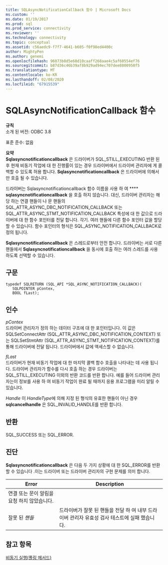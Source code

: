 ```yaml
---
title: SQLAsyncNotificationCallback 함수 | Microsoft Docs
ms.custom: ''
ms.date: 01/19/2017
ms.prod: sql
ms.prod_service: connectivity
ms.reviewer: ''
ms.technology: connectivity
ms.topic: conceptual
ms.assetid: c56aedc9-f7f7-4641-b605-f0f98ed4400c
author: MightyPen
ms.author: genemi
ms.openlocfilehash: 96073b8d5e68d10caaff268aae4c5af60554ef76
ms.sourcegitcommit: b87d36c46b39af8b929ad94ec707dee8800950f5
ms.translationtype: MT
ms.contentlocale: ko-KR
ms.lasthandoff: 02/08/2020
ms.locfileid: "67915539"
---
```

# <a name="sqlasyncnotificationcallback-function"></a>SQLAsyncNotificationCallback 함수
**규칙**  
 소개 된 버전: ODBC 3.8  
  
 표준 준수: 없음  
  
 **요약**  
 **Sqlasyncnotificationcallback** 은 드라이버가 SQL_STILL_EXECUTING 반환 된 후 현재 비동기 작업에 대 한 진행률이 있는 경우 드라이버에서 드라이버 관리자에 게 콜백할 수 있도록 허용 합니다. **Sqlasyncnotificationcallback** 은 드라이버에 의해서만 호출 될 수 있습니다.  
  
 드라이버는 Sqlasyncnotificationcallback 함수 이름을 사용 하 여 **** **sqlasyncnotificationcallback** 을 호출 하지 않습니다. 대신, 드라이버 관리자는 해당 하는 연결 핸들이 나 문 핸들의 SQL_ATTR_ASYNC_DBC_NOTIFICATION_CALLBACK 또는 SQL_ATTR_ASYNC_STMT_NOTIFICATION_CALLBACK 특성에 대 한 값으로 드라이버에 대 한 함수 포인터를 전달 합니다. 각기. 여러 핸들에 다른 함수 포인터 값을 할당할 수 있습니다. 함수 포인터의 형식은 SQL_ASYNC_NOTIFICATION_CALLBACK로 정의 됩니다.  
  
 **Sqlasyncnotificationcallback** 은 스레드로부터 안전 합니다. 드라이버는 서로 다른 핸들에서 **Sqlasyncnotificationcallback** 을 동시에 호출 하는 여러 스레드를 사용 하도록 선택할 수 있습니다.  
  
## <a name="syntax"></a>구문  
  
```  
typedef SQLRETURN (SQL_API *SQL_ASYNC_NOTIFICATION_CALLBACK)(  
   SQLPOINTER pContex,   
   BOOL fLast);  
```  
  
## <a name="arguments"></a>인수  
 *pContex*  
 드라이버 관리자가 정의 하는 데이터 구조에 대 한 포인터입니다. 이 값은 SQLSetConnectAttr (SQL_ATTR_ASYNC_DBC_NOTIFICATION_CONTEXT) 또는 SQLSetStmtAttr (SQL_ATTR_ASYNC_STMT_NOTIFICATION_CONTEXT)를 통해 드라이버에 전달 됩니다.  드라이버에서 값에 액세스할 수 없습니다.  
  
 *fLast*  
 드라이버가 현재 비동기 작업에 대 한 마지막 콜백 함수 호출을 나타내는 데 사용 됩니다. 드라이버 관리자가 함수를 다시 호출 하는 경우 드라이버는 SQL_STILL_EXECUTING 이외의 반환 코드를 반환 합니다. 예를 들어 드라이버 관리자는이 정보를 사용 하 여 비동기 작업이 완료 될 때까지 응용 프로그램을 미리 알릴 수 있습니다.  
  
 *Handle* 이 *HandleType*에 의해 지정 된 형식의 유효한 핸들이 아닌 경우 **sqlcancelhandle** 은 SQL_INVALID_HANDLE를 반환 합니다.  
  
## <a name="returns"></a>반환  
 SQL_SUCCESS 또는 SQL_ERROR.  
  
## <a name="diagnostics"></a>진단  
 **Sqlasyncnotificationcallback** 은 다음 두 가지 상황에 대 한 SQL_ERROR를 반환할 수 있습니다 .이는 드라이버 또는 드라이버 관리자의 구현 문제를 의미 합니다.  
  
|Error|Description|  
|-----------|-----------------|  
|연결 또는 문이 알림을 요청 하지 않았습니다.||  
|잘못 된 *핸들*|드라이버가 잘못 된 핸들을 전달 하 여 내부 드라이버 관리자 유효성 검사 테스트에 실패 했습니다.|  
  
## <a name="see-also"></a>참고 항목  
 [비동기 실행(폴링 메서드)](../../../odbc/reference/develop-app/asynchronous-execution-polling-method.md)
